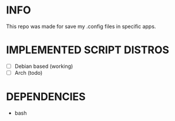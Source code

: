 # INFO
This repo was made for save my .config files in specific apps.
# IMPLEMENTED SCRIPT DISTROS
- [ ] Debian based (working)
- [ ] Arch (todo)

# DEPENDENCIES
- bash